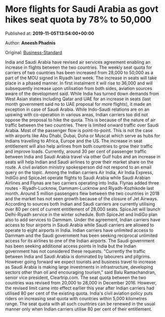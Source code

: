
# More flights for Saudi Arabia as govt hikes seat quota by 78% to 50,000

Published at: **2019-11-05T13:54:00+00:00**

Author: **Aneesh Phadnis**

Original: [Business-Standard](https://www.business-standard.com/article/current-affairs/more-flights-for-saudi-arabia-as-govt-hikes-seat-quota-by-78-to-50-000-119110501508_1.html)

India and Saudi Arabia have revised air services agreement enabling an increase in flights between the two countries. The weekly seat quota for carriers of two countries has been increased from 28,000 to 50,000 as a part of the MOU signed in Riyadh last week. The increase in seats will take place in a phased manner. In first instalment it will rise to 36,000 and will subsequently increase upon utilisation from both sides, aviation sources aware of the development said.
While India has turned down demands from West Asian states including Qatar and UAE for an increase in seats (last month government said no to UAE proposal for more flights), it made an exception in case of Saudi Arabia. While Indo-Saudi relations are on an upswing with co-operation in various areas, Indian carriers too did not oppose the proposal to hike the quota. This is because of the nature of air traffic between the two countries. There is limited onward traffic over Saudi Arabia. Most of the passenger flow is point-to-point. This is not the case with airports like Abu Dhabi, Dubai, Doha or Muscat which serve as hubs for Indians travelling to Africa, Europe and the US.
The increase in seat entitlement will also help airlines from both countries to grow their traffic and improve loads. Currently, around 30 per cent of passenger traffic between India and Saudi Arabia travel via other Gulf hubs and an increase in seats will help Indian and Saudi airlines to grow their market share on the route.
A civil aviation ministry spokesperson did not respond to an email query on the topic.
Among the Indian carriers Air India, Air India Express, IndiGo and SpiceJet operate flights to Saudi Arabia while Saudi Arabian Airlines and Flynas are two carriers operating into India. Flynas added three routes - Riyadh-Lucknow, Dammam-Lucknow and Riyadh-Kozhikode last month. Around 5 million passengers flew between the two countries in 2018 and the market has not seen growth because of the closure of Jet Airways.
According to sources both Indian and Saudi carriers are currently utilising over 80 per cent of current entitlement of 28,000 seats. SpiceJet will launch Delhi-Riyadh service in the winter schedule. Both SpiceJet and IndiGo plan also to add services to Dammam. Under the agreement, Indian carriers have access to four airports in Saudi Arabia while Saudi carriers are allowed to operate to eight airports in India. Indian carriers have unlimited access to Dammam and the Saudi government has been seeking reciprocal unlimited access for its airlines to one of the Indian airports. The Saudi government has been seeking additional access points in India but the Indian government has not considered these requests.
"Currently the traffic between India and Saudi Arabia is dominated by labourers and pilgrims. However going forward we expect tourists and business travel to increase as Saudi Arabia is making large investments in infrastructure, developing sectors other than oil and encouraging tourism," said Balu Ramachandran, senior vice president, Cleartrip.com.
The seat quota between the two countries was revised from 20,000 to 28,000 in December 2016. However, the revised limit came into effect earlier this year after Indian carriers had utilised 80 per cent of the existing quota. India's civil aviation policy puts riders on increasing seat quota with countries within 5,000 kilometres range. The seat quota with all such countries can be renewed in the usual manner only when Indian carriers utilise 80 per cent of their entitlement.
